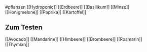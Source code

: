 #pflanzen [[Hydroponic]]
[[Erdbeere]]
[[Basilikum]]
[[Minze]]
[[Honigmelone]]
[[Paprika]]
[[Kartoffel]]

## Zum Testen
[[Avocado]]
[[Mandarine]]
[[Himbeere]]
[[Brombeere]]
[[Rosmarin]]
[[Thymian]]